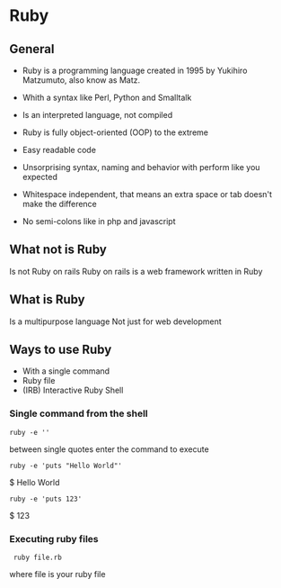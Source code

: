 # Ruby

## General
- Ruby is a programming language created in 1995 by Yukihiro Matzumuto, also know as Matz.
- Whith a syntax like Perl, Python and Smalltalk
- Is an interpreted language, not compiled

- Ruby is fully object-oriented (OOP) to the extreme
- Easy readable code
- Unsorprising syntax, naming and behavior with perform like you expected
- Whitespace independent, that means an extra space or tab doesn't make the difference
- No semi-colons like in php and javascript

## What not is Ruby

Is not Ruby on rails
Ruby on rails is a web framework written in Ruby

## What is Ruby

Is a multipurpose language
Not just for web development

## Ways to use Ruby

- With a single command
- Ruby file
- (IRB) Interactive Ruby Shell

### Single command from the shell

```ruby -e ''```

between single quotes enter the command to execute


```ruby -e 'puts "Hello World"'```

$ Hello World

```ruby -e 'puts 123'```

$ 123

### Executing ruby files

``` ruby file.rb```

where file is your ruby file